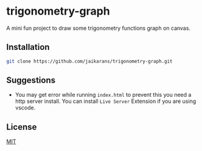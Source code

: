# trigonometry-graph
A mini fun project to draw some trigonometry functions graph on canvas.

## Installation
```bash
git clone https://github.com/jaikarans/trigonometry-graph.git
```
## Suggestions
* You may get error while running `index.html` to prevent this you need a http server install. You can install `Live Server` Extension if you are using vscode.



## License
[MIT](https://choosealicense.com/licenses/mit/)
